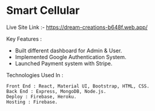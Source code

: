 # Smart Cellular

Live Site Link :- https://dream-creations-b648f.web.app/

Key Features : 
- Built different dashboard for Admin & User.
- Implemented Google Authentication System. 
- Launched Payment system with Stripe.

Technologies Used In :
```
Front End : React, Material UI, Bootstrap, HTML, CSS.
Back End : Express, MongoDB, Node.js.
Deploy : Firebase, Heroku.
Hosting : Firebase.
```
